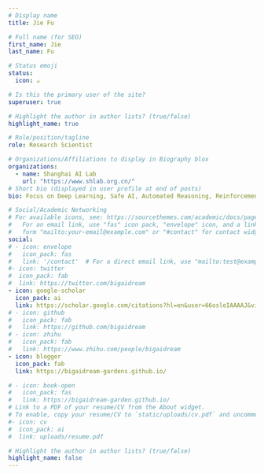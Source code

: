 ```yaml
---
# Display name
title: Jie Fu

# Full name (for SEO)
first_name: Jie
last_name: Fu

# Status emoji
status:
  icon: ☕️

# Is this the primary user of the site?
superuser: true

# Highlight the author in author lists? (true/false)
highlight_name: true

# Role/position/tagline
role: Research Scientist

# Organizations/Affiliations to display in Biography blox
organizations:
  - name: Shanghai AI Lab
    url: "https://www.shlab.org.cn/"
# Short bio (displayed in user profile at end of posts)
bio: Focus on Deep Learning, Safe AI, Automated Reasoning, Reinforcement Learning. 

# Social/Academic Networking
# For available icons, see: https://sourcethemes.com/academic/docs/page-builder/#icons
#   For an email link, use "fas" icon pack, "envelope" icon, and a link in the
#   form "mailto:your-email@example.com" or "#contact" for contact widget.
social:
# - icon: envelope
#   icon_pack: fas
#   link: '/contact'  # For a direct email link, use "mailto:test@example.org".
#- icon: twitter
#  icon_pack: fab
#  link: https://twitter.com/bigaidream
- icon: google-scholar
  icon_pack: ai
  link: https://scholar.google.com/citations?hl=en&user=66osleIAAAAJ&view_op=list_works&sortby=pubdate
# - icon: github
#   icon_pack: fab
#   link: https://github.com/bigaidream
# - icon: zhihu
#   icon_pack: fab
#   link: https://www.zhihu.com/people/bigaidream
- icon: blogger
  icon_pack: fab
  link: https://bigaidream-gardens.github.io/

# - icon: book-open
#   icon_pack: fas
#   link: https://bigaidream-garden.github.io/  
# Link to a PDF of your resume/CV from the About widget.
# To enable, copy your resume/CV to `static/uploads/cv.pdf` and uncomment the lines below.
#- icon: cv
#  icon_pack: ai
#  link: uploads/resume.pdf

# Highlight the author in author lists? (true/false)
highlight_name: false
---
```

